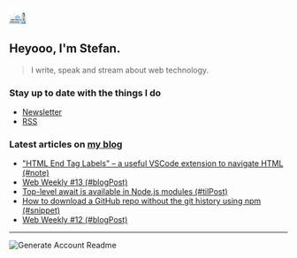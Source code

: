 <img alt width="30" height="30" src="https://raw.githubusercontent.com/stefanjudis/stefanjudis/main/screenshot.png">

## Heyooo, I'm Stefan.

> I write, speak and stream about web technology.

### Stay up to date with the things I do

- [Newsletter](https://www.stefanjudis.com/newsletter/)
- [RSS](https://www.stefanjudis.com/feeds/)

### Latest articles on [my blog](https://www.stefanjudis.com)

<!-- BLOG-POST-LIST:START -->
- ["HTML End Tag Labels" – a useful VSCode extension to navigate HTML (#note)](https://www.stefanjudis.com/notes/html-end-tag-labels-a-useful-vscode-extension-to-navigate-html/)
- [Web Weekly #13 (#blogPost)](https://www.stefanjudis.com/blog/web-weekly-13/)
- [Top-level await is available in Node.js modules (#tilPost)](https://www.stefanjudis.com/today-i-learned/top-level-await-is-available-in-node-js-modules/)
- [How to download a GitHub repo without the git history using npm (#snippet)](https://www.stefanjudis.com/snippets/how-to-download-a-github-repo-without-the-git-history-using-npm/)
- [Web Weekly #12 (#blogPost)](https://www.stefanjudis.com/blog/web-weekly-12/)
<!-- BLOG-POST-LIST:END -->

---

![Generate Account Readme](https://github.com/stefanjudis/stefanjudis/workflows/Generate%20Account%20Readme/badge.svg)
